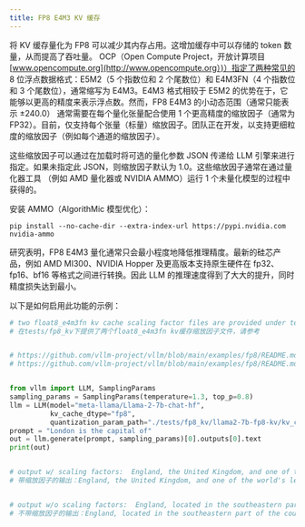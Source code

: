 ```yaml
---
title: FP8 E4M3 KV 缓存
---
```


将 KV 缓存量化为 FP8 可以减少其内存占用。这增加缓存中可以存储的 token 数量，从而提高了吞吐量。 OCP（Open Compute Project，开放计算项目 [www.opencompute.org](http://www.opencompute.org）)）指定了两种常见的 8 位浮点数据格式：E5M2（5 个指数位和 2 个尾数位）和 E4M3FN（4 个指数位和 3 个尾数位），通常缩写为 E4M3。E4M3 格式相较于 E5M2 的优势在于，它能够以更高的精度来表示浮点数。然而，FP8 E4M3 的小动态范围（通常只能表示 ±240.0） 通常需要在每个量化张量配合使用 1 个更高精度的缩放因子（通常为 FP32）。目前，仅支持每个张量（标量）缩放因子。团队正在开发，以支持更细粒度的缩放因子（例如每个通道的缩放因子）。

这些缩放因子可以通过在加载时将可选的量化参数 JSON 传递给 LLM 引擎来进行指定。如果未指定此 JSON，则缩放因子默认为 1.0。这些缩放因子通常在通过量化器工具 （例如 AMD 量化器或 NVIDIA AMMO）运行 1 个未量化模型的过程中获得的。

安装 AMMO（AlgorithMic 模型优化）：

```plain
pip install --no-cache-dir --extra-index-url https://pypi.nvidia.com nvidia-ammo
```

研究表明，FP8 E4M3 量化通常只会最小程度地降低推理精度。最新的硅芯产品，例如 AMD MI300、NVIDIA Hopper 及更高版本支持原生硬件在 fp32、fp16、bf16 等格式之间进行转换。因此 LLM 的推理速度得到了大大的提升，同时精度损失达到最小。

以下是如何启用此功能的示例：

```python
# two float8_e4m3fn kv cache scaling factor files are provided under tests/fp8_kv, please refer to
# 在tests/fp8_kv下提供了两个float8_e4m3fn kv缓存缩放因子文件，请参考


# https://github.com/vllm-project/vllm/blob/main/examples/fp8/README.md to generate kv_cache_scales.json of your own.
# https://github.com/vllm-project/vllm/blob/main/examples/fp8/README.md 生成您自己的 kv_cache_scales.json 。


from vllm import LLM, SamplingParams
sampling_params = SamplingParams(temperature=1.3, top_p=0.8)
llm = LLM(model="meta-llama/Llama-2-7b-chat-hf",
          kv_cache_dtype="fp8",
          quantization_param_path="./tests/fp8_kv/llama2-7b-fp8-kv/kv_cache_scales.json")
prompt = "London is the capital of"
out = llm.generate(prompt, sampling_params)[0].outputs[0].text
print(out)


# output w/ scaling factors:  England, the United Kingdom, and one of the world's leading financial,
# 带缩放因子的输出：England, the United Kingdom, and one of the world's leading financial,


# output w/o scaling factors:  England, located in the southeastern part of the country. It is known
# 不带缩放因子的输出：England, located in the southeastern part of the country. It is known
```
